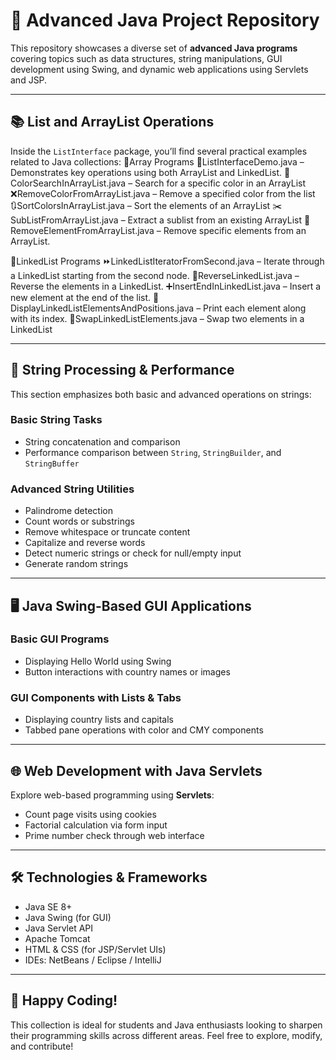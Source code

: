 
# 🚀 Advanced Java Project Repository

This repository showcases a diverse set of **advanced Java programs** covering topics such as data structures, string manipulations, GUI development using Swing, and dynamic web applications using Servlets and JSP.

---

## 📚 List and ArrayList Operations

Inside the `ListInterface` package, you’ll find several practical examples related to Java collections:
🌈Array Programs
🧩ListInterfaceDemo.java – Demonstrates key operations using both ArrayList and LinkedList.
🎯ColorSearchInArrayList.java – Search for a specific color in an ArrayList
     ❌RemoveColorFromArrayList.java – Remove a specified color from the list
     🔃SortColorsInArrayList.java – Sort the elements of an ArrayList
     ✂️SubListFromArrayList.java – Extract a sublist from an existing ArrayList
     🧹RemoveElementFromArrayList.java – Remove specific elements from an ArrayList.

 🔗LinkedList Programs
     ⏩LinkedListIteratorFromSecond.java – Iterate through a LinkedList starting from the second node.
     🔁ReverseLinkedList.java – Reverse the elements in a LinkedList.
     ➕InsertEndInLinkedList.java – Insert a new element at the end of the list.
     🧾DisplayLinkedListElementsAndPositions.java – Print each element along with its index.
     🔄SwapLinkedListElements.java – Swap two elements in a LinkedList

---

## 🧵 String Processing & Performance

This section emphasizes both basic and advanced operations on strings:

### Basic String Tasks
- String concatenation and comparison
- Performance comparison between `String`, `StringBuilder`, and `StringBuffer`

### Advanced String Utilities
- Palindrome detection
- Count words or substrings
- Remove whitespace or truncate content
- Capitalize and reverse words
- Detect numeric strings or check for null/empty input
- Generate random strings

---

## 🖥️ Java Swing-Based GUI Applications

### Basic GUI Programs
- Displaying Hello World using Swing
- Button interactions with country names or images

### GUI Components with Lists & Tabs
- Displaying country lists and capitals
- Tabbed pane operations with color and CMY components

---

## 🌐 Web Development with Java Servlets

Explore web-based programming using **Servlets**:

- Count page visits using cookies
- Factorial calculation via form input
- Prime number check through web interface

---

## 🛠 Technologies & Frameworks

- Java SE 8+
- Java Swing (for GUI)
- Java Servlet API
- Apache Tomcat
- HTML & CSS (for JSP/Servlet UIs)
- IDEs: NetBeans / Eclipse / IntelliJ

---

## 🙌 Happy Coding!

This collection is ideal for students and Java enthusiasts looking to sharpen their programming skills across different areas. Feel free to explore, modify, and contribute!
